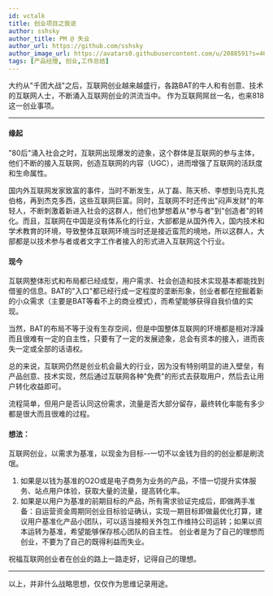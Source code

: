 ```yaml
---
id: vctalk
title: 创业项目之我说
author: sshsky
author_title: PM @ 失业
author_url: https://github.com/sshsky
author_image_url: https://avatars0.githubusercontent.com/u/2088591?s=460&v=4
tags: [产品经理, 创业,工作总结]
---
```


大约从"千团大战"之后，互联网创业越来越盛行，各路BAT的牛人和有创意、技术的互联网人士，不断涌入互联网创业的洪流当中。
作为互联网屌丝一名，也来818这一创业事项。

<!--truncate-->

--- 

#### 缘起

"80后"涌入社会之时，互联网出现爆发的迹象，这个群体是互联网的参与主体，他们不断的接入互联网，创造互联网的内容（UGC），进而增强了互联网的活跃度和生命属性。

国内外互联网发家致富的事件，当时不断发生，从丁磊、陈天桥、李想到马克扎克伯格，再到杰克多西，这些互联网巨富。同时，互联网不时还传出"闷声发财"的年轻人，不断刺激着新进入社会的这群人，他们也梦想着从"参与者"到"创造者"的转化。而且，互联网在中国是没有体系化的行业，大部都是从国外传入，国内技术和学术教育的环境，导致整体互联网环境当时还是接近蛮荒的境地，所以这群人，大部都是以技术参与者或者文字工作者接入的形式进入互联网这个行业。


#### 现今

互联网整体形式和布局都已经成型，用户需求、社会创造和技术实现基本都能找到借鉴的信息。BAT的"入口"都已经行成一定程度的垄断形象，创业者都在挖掘着新的小众需求（主要是BAT等看不上的商业模式），而希望能够获得自我价值的实现。

当然，BAT的布局不等于没有生存空间，但是中国整体互联网的环境都是相对浮躁而且很难有一定的自主性，只要有了一定的发展迹象，总会有资本的接入，进而丧失一定或全部的话语权。

总的来说，互联网仍然是创业机会最大的行业，因为没有特别明显的进入壁垒，有产品创意、技术实现，然后通过互联网各种"免费"的形式去获取用户，然后去让用户转化收益即可。

流程简单，但用户是否认同这份需求，流量是否大部分留存，最终转化率能有多少都是很大而且很难的过程。

#### 想法：

互联网创业，以需求为基准，以现金为目标--一切不以金钱为目的的创业都是刷流氓。

1. 如果是以钱为基准的O2O或是电子商务为业务的产品，不惜一切提升实体服务、站点用户体验，获取大量的流量，提高转化率。
2. 如果是以用户为基准的前期目标的产品，所有需求验证完成后，即做两手准备：自运营资金周期同创业目标验证确认，实现一期目标即做最优化打算，建议用户基准化产品小团队，可以适当接相关外包工作维持公司运转；如果以资本运转为基准，希望能够保存核心团队的自主性。
创业者是为了自己的理想而创业，不要为了自己的既得利益而失业。

祝福互联网创业者在创业的路上一路走好，记得自己的理想。

---

以上，并非什么战略思想，仅仅作为思维记录用途。
